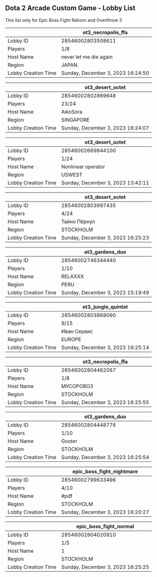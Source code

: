 ## Dota 2 Arcade Custom Game - Lobby List

This list only for Epic Boss Fight Reborn and Overthrow 3

|  | ot3_necropolis_ffa |
| ------ | ------ |
| Lobby ID | 28546002803508611 |
| Players | 1/8 |
| Host Name | never let me die again |
| Region | JAPAN |
| Lobby Creation Time | Sunday, December 3, 2023 16:24:50 |


|  | ot3_desert_octet |
| ------ | ------ |
| Lobby ID | 28546002802869648 |
| Players | 23/24 |
| Host Name | AikoSora |
| Region | SINGAPORE |
| Lobby Creation Time | Sunday, December 3, 2023 16:24:07 |


|  | ot3_desert_octet |
| ------ | ------ |
| Lobby ID | 28546002669844100 |
| Players | 1/24 |
| Host Name | Nonlinear operator |
| Region | USWEST |
| Lobby Creation Time | Sunday, December 3, 2023 13:42:11 |


|  | ot3_desert_octet |
| ------ | ------ |
| Lobby ID | 28546002803997435 |
| Players | 4/24 |
| Host Name | Тайно Пёрнул |
| Region | STOCKHOLM |
| Lobby Creation Time | Sunday, December 3, 2023 16:25:23 |


|  | ot3_gardens_duo |
| ------ | ------ |
| Lobby ID | 28546002746344440 |
| Players | 1/10 |
| Host Name | RELAXXX |
| Region | PERU |
| Lobby Creation Time | Sunday, December 3, 2023 15:19:49 |


|  | ot3_jungle_quintet |
| ------ | ------ |
| Lobby ID | 28546002803869090 |
| Players | 9/15 |
| Host Name | Иван Сервис |
| Region | EUROPE |
| Lobby Creation Time | Sunday, December 3, 2023 16:25:14 |


|  | ot3_necropolis_ffa |
| ------ | ------ |
| Lobby ID | 28546002804462067 |
| Players | 1/8 |
| Host Name | МУСОРОВОЗ |
| Region | STOCKHOLM |
| Lobby Creation Time | Sunday, December 3, 2023 16:25:55 |


|  | ot3_gardens_duo |
| ------ | ------ |
| Lobby ID | 28546002804448776 |
| Players | 1/10 |
| Host Name | Gooter |
| Region | STOCKHOLM |
| Lobby Creation Time | Sunday, December 3, 2023 16:25:54 |


|  | epic_boss_fight_nightmare |
| ------ | ------ |
| Lobby ID | 28546002799633496 |
| Players | 4/10 |
| Host Name | #pdf |
| Region | STOCKHOLM |
| Lobby Creation Time | Sunday, December 3, 2023 16:20:27 |


|  | epic_boss_fight_normal |
| ------ | ------ |
| Lobby ID | 28546002804020910 |
| Players | 1/5 |
| Host Name | 1 |
| Region | STOCKHOLM |
| Lobby Creation Time | Sunday, December 3, 2023 16:25:25 |


